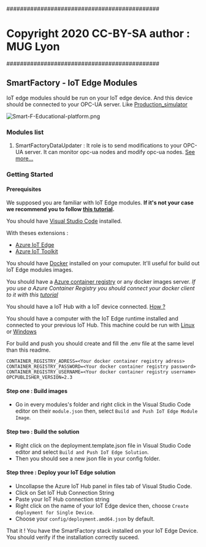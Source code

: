 #############################################

# Copyright 2020 CC-BY-SA author : MUG Lyon

#############################################

## SmartFactory - IoT Edge Modules

IoT edge modules should be run on your IoT edge device. And this device should be connected to your OPC-UA server.
Like [Production_simulator](https://github.com/muglyon/SmartFactory/blob/master/Production_simulator "Production_simulator")

![Smart-F-Educational-platform.png](https://github.com/muglyon/SmartFactory/blob/master/Resources/iotedgeopensource.png?raw=true)


### Modules list
 1. SmartFactoryDataUpdater : It role is to send modifications to your OPC-UA server. It can monitor opc-ua nodes and modify opc-ua nodes. [See more...](https://github.com/muglyon/SmartFactory/tree/master/IotEdgeModules/modules/SmartFactoryDataUpdater "See more...")


### Getting Started

#### Prerequisites
We supposed you are familiar with IoT Edge modules. 
__If it's not your case we recommend you to follow [this tutorial](https://docs.microsoft.com/en-us/azure/iot-edge/tutorial-machine-learning-edge-06-custom-modules "this tutorial").__

You should have [Visual Studio Code](https://code.visualstudio.com/ "Visual Studio Code") installed.

With theses extensions :
 - [Azure IoT Edge](https://marketplace.visualstudio.com/items?itemName=vsciot-vscode.azure-iot-edge "Azure IoT Edge")
 - [Azure IoT Toolkit](https://marketplace.visualstudio.com/items?itemName=vsciot-vscode.azure-iot-toolkit "Azure IoT Toolkit")

You should have [Docker](https://www.docker.com/ "Docker") installed on your comuputer. It'll useful for build out IoT Edge modules images.

You should have a [Azure container registry](https://azure.microsoft.com/en-us/services/container-registry/ "Azure Container Registry") or any docker images server.
_If you use a Azure Container Registry you should connect your docker client to it with this [tutorial](https://docs.microsoft.com/en-us/azure/container-registry/container-registry-authentication "tutorial")_

You should have a IoT Hub with a IoT device connected. [How ?](https://docs.microsoft.com/en-us/azure/iot-hub/iot-hub-create-through-portal "How ?")

You should have a computer with the IoT Edge runtime installed and connected to your previous IoT Hub. This machine could be run with [Linux](https://docs.microsoft.com/en-us/azure/iot-edge/how-to-install-iot-edge-linux "Linux") or [Windows](https://docs.microsoft.com/en-us/azure/iot-edge/how-to-install-iot-edge-windows "Windows")

For build and push you should create and fill the .env file at the same level than this readme.
```
CONTAINER_REGISTRY_ADRESS=<Your docker container registry adress>
CONTAINER_REGISTRY_PASSWORD=<Your docker container registry password>
CONTAINER_REGISTRY_USERNAME=<Your docker container registry username>
OPCPUBLISHER_VERSION=2.3
```

#### Step one : Build images

- Go in every modules's folder and right click in the Visual Studio Code editor on their `module.json` then, select `Build and Push IoT Edge Module Image`.

#### Step two : Build the solution                    

- Right click on the deployment.template.json file in Visual Studio Code editor and select `Build and Push IoT Edge Solution`.
- Then you should see a new json file in your config folder.

#### Step three : Deploy your IoT Edge solution 

- Uncollapse the Azure IoT Hub panel in files tab of Visual Studio Code.
- Click on Set IoT Hub Connection String
- Paste your IoT Hub connection string
- Right click on the name of your IoT Edge device then, choose `Create deployment for Single Device`.
- Choose your `config/deployment.amd64.json` by default.

That it ! You have the SmartFactory stack installed on your IoT Edge Device. You should verify if the installation correctly suceed.


